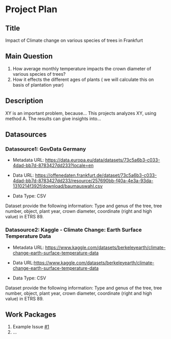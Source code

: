 # Project Plan

## Title
<!-- Give your project a short title. -->
Impact of Climate change on various species of  trees in Frankfurt

## Main Question

<!-- Think about one main question you want to answer based on the data. -->
1. How average monthly temperature impacts the crown diameter of various species of trees?
2. How it effects the different ages of plants ( we will calculate this on basis of plantation year)

## Description

<!-- Describe your data science project in max. 200 words. Consider writing about why and how you attempt it. -->

XY is an important problem, because... This projects analyzes XY, using method A. The results can give insights into...

## Datasources

<!-- Describe each datasources you plan to use in a section. Use the prefic "DatasourceX" where X is the id of the datasource. -->

### Datasource1: GovData Germany
* Metadata URL: https://data.europa.eu/data/datasets/73c5a6b3-c033-4dad-bb7d-8783427dd233?locale=en
* Data URL: https://offenedaten.frankfurt.de/dataset/73c5a6b3-c033-4dad-bb7d-8783427dd233/resource/257690bb-f40a-4e3a-93da-1310214f392f/download/baumauswahl.csv

* Data Type: CSV

Dataset provide the following information: Type and genus of the tree, tree number, object, plant year, crown diameter, coordinate (right and high value) in ETRS 89.

### Datasource2: Kaggle - Climate Change: Earth Surface Temperature Data
* Metadata URL: https://www.kaggle.com/datasets/berkeleyearth/climate-change-earth-surface-temperature-data
* Data URL:https://www.kaggle.com/datasets/berkeleyearth/climate-change-earth-surface-temperature-data

* Data Type: CSV

Dataset provide the following information: Type and genus of the tree, tree number, object, plant year, crown diameter, coordinate (right and high value) in ETRS 89.

## Work Packages

<!-- List of work packages ordered sequentially, each pointing to an issue with more details. -->

1. Example Issue [#1][i1]
2. ...

[i1]: https://github.com/jvalue/made-template/issues/1
